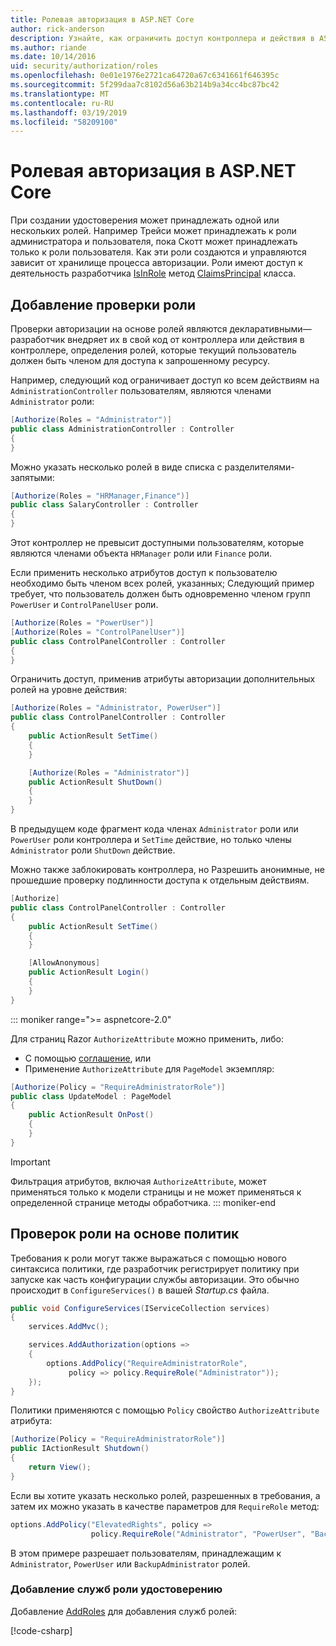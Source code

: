 ```yaml
---
title: Ролевая авторизация в ASP.NET Core
author: rick-anderson
description: Узнайте, как ограничить доступ контроллера и действия в ASP.NET Core, передав атрибут Authorize ролей.
ms.author: riande
ms.date: 10/14/2016
uid: security/authorization/roles
ms.openlocfilehash: 0e01e1976e2721ca64720a67c6341661f646395c
ms.sourcegitcommit: 5f299daa7c8102d56a63b214b9a34cc4bc87bc42
ms.translationtype: MT
ms.contentlocale: ru-RU
ms.lasthandoff: 03/19/2019
ms.locfileid: "58209100"
---
```

# <a name="role-based-authorization-in-aspnet-core"></a>Ролевая авторизация в ASP.NET Core

<a name="security-authorization-role-based"></a>

При создании удостоверения может принадлежать одной или нескольких ролей. Например Трейси может принадлежать к роли администратора и пользователя, пока Скотт может принадлежать только к роли пользователя. Как эти роли создаются и управляются зависит от хранилище процесса авторизации. Роли имеют доступ к деятельность разработчика [IsInRole](/dotnet/api/system.security.principal.genericprincipal.isinrole) метод [ClaimsPrincipal](/dotnet/api/system.security.claims.claimsprincipal) класса.

## <a name="adding-role-checks"></a>Добавление проверки роли

Проверки авторизации на основе ролей являются декларативными&mdash;разработчик внедряет их в свой код от контроллера или действия в контроллере, определения ролей, которые текущий пользователь должен быть членом для доступа к запрошенному ресурсу.

Например, следующий код ограничивает доступ ко всем действиям на `AdministrationController` пользователям, являются членами `Administrator` роли:

```csharp
[Authorize(Roles = "Administrator")]
public class AdministrationController : Controller
{
}
```

Можно указать несколько ролей в виде списка с разделителями-запятыми:

```csharp
[Authorize(Roles = "HRManager,Finance")]
public class SalaryController : Controller
{
}
```

Этот контроллер не превысит доступными пользователям, которые являются членами объекта `HRManager` роли или `Finance` роли.

Если применить несколько атрибутов доступ к пользователю необходимо быть членом всех ролей, указанных; Следующий пример требует, что пользователь должен быть одновременно членом групп `PowerUser` и `ControlPanelUser` роли.

```csharp
[Authorize(Roles = "PowerUser")]
[Authorize(Roles = "ControlPanelUser")]
public class ControlPanelController : Controller
{
}
```

Ограничить доступ, применив атрибуты авторизации дополнительных ролей на уровне действия:

```csharp
[Authorize(Roles = "Administrator, PowerUser")]
public class ControlPanelController : Controller
{
    public ActionResult SetTime()
    {
    }

    [Authorize(Roles = "Administrator")]
    public ActionResult ShutDown()
    {
    }
}
```

В предыдущем коде фрагмент кода членах `Administrator` роли или `PowerUser` роли контроллера и `SetTime` действие, но только члены `Administrator` роли `ShutDown` действие.

Можно также заблокировать контроллера, но Разрешить анонимные, не прошедшие проверку подлинности доступа к отдельным действиям.

```csharp
[Authorize]
public class ControlPanelController : Controller
{
    public ActionResult SetTime()
    {
    }

    [AllowAnonymous]
    public ActionResult Login()
    {
    }
}
```

::: moniker range=">= aspnetcore-2.0"

Для страниц Razor `AuthorizeAttribute` можно применить, либо:

* С помощью [соглашение](xref:razor-pages/razor-pages-conventions#page-model-action-conventions), или
* Применение `AuthorizeAttribute` для `PageModel` экземпляр:

```csharp
[Authorize(Policy = "RequireAdministratorRole")]
public class UpdateModel : PageModel
{
    public ActionResult OnPost()
    {
    }
}
```

> [!IMPORTANT]
> Фильтрация атрибутов, включая `AuthorizeAttribute`, может применяться только к модели страницы и не может применяться к определенной странице методы обработчика.
::: moniker-end

<a name="security-authorization-role-policy"></a>

## <a name="policy-based-role-checks"></a>Проверок роли на основе политик

Требования к роли могут также выражаться с помощью нового синтаксиса политики, где разработчик регистрирует политику при запуске как часть конфигурации службы авторизации. Это обычно происходит в `ConfigureServices()` в вашей *Startup.cs* файла.

```csharp
public void ConfigureServices(IServiceCollection services)
{
    services.AddMvc();

    services.AddAuthorization(options =>
    {
        options.AddPolicy("RequireAdministratorRole",
             policy => policy.RequireRole("Administrator"));
    });
}
```

Политики применяются с помощью `Policy` свойство `AuthorizeAttribute` атрибута:

```csharp
[Authorize(Policy = "RequireAdministratorRole")]
public IActionResult Shutdown()
{
    return View();
}
```

Если вы хотите указать несколько ролей, разрешенных в требования, а затем их можно указать в качестве параметров для `RequireRole` метод:

```csharp
options.AddPolicy("ElevatedRights", policy =>
                  policy.RequireRole("Administrator", "PowerUser", "BackupAdministrator"));
```

В этом примере разрешает пользователям, принадлежащим к `Administrator`, `PowerUser` или `BackupAdministrator` ролей.

### <a name="add-role-services-to-identity"></a>Добавление служб роли удостоверению

Добавление [AddRoles](/dotnet/api/microsoft.aspnetcore.identity.identitybuilder.addroles#Microsoft_AspNetCore_Identity_IdentityBuilder_AddRoles__1) для добавления служб ролей:

[!code-csharp[](roles/samples/Startup.cs?name=snippet&highlight=7)]
